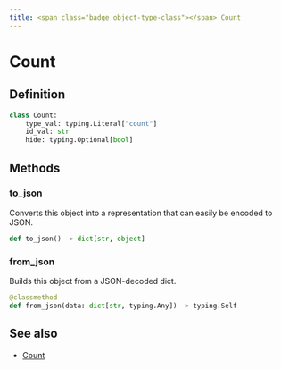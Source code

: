 ```yaml
---
title: <span class="badge object-type-class"></span> Count
---
```

# <span class="badge object-type-class"></span> Count

## Definition

```python
class Count:
    type_val: typing.Literal["count"]
    id_val: str
    hide: typing.Optional[bool]
```
## Methods

### <span class="badge object-method"></span> to_json

Converts this object into a representation that can easily be encoded to JSON.

```python
def to_json() -> dict[str, object]
```

### <span class="badge object-method"></span> from_json

Builds this object from a JSON-decoded dict.

```python
@classmethod
def from_json(data: dict[str, typing.Any]) -> typing.Self
```

## See also

 * <span class="badge builder"></span> [Count](./builder-Count.md)
